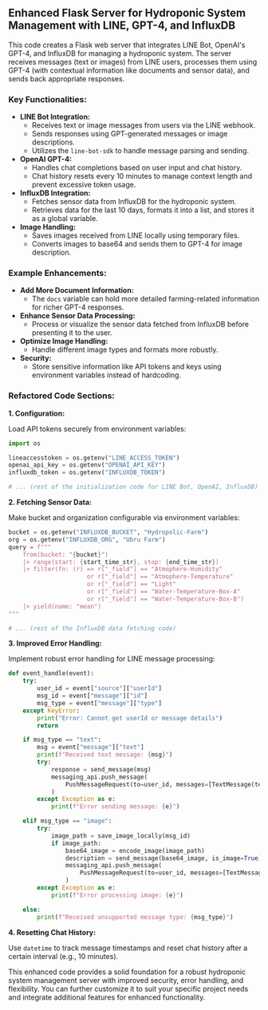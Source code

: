 ## Enhanced Flask Server for Hydroponic System Management with LINE, GPT-4, and InfluxDB

This code creates a Flask web server that integrates LINE Bot, OpenAI's GPT-4, and InfluxDB for managing a hydroponic system. The server receives messages (text or images) from LINE users, processes them using GPT-4 (with contextual information like documents and sensor data), and sends back appropriate responses.

### Key Functionalities:

- **LINE Bot Integration:**
    - Receives text or image messages from users via the LINE webhook.
    - Sends responses using GPT-generated messages or image descriptions.
    - Utilizes the `line-bot-sdk` to handle message parsing and sending.
- **OpenAI GPT-4:**
    - Handles chat completions based on user input and chat history.
    - Chat history resets every 10 minutes to manage context length and prevent excessive token usage.
- **InfluxDB Integration:**
    - Fetches sensor data from InfluxDB for the hydroponic system.
    - Retrieves data for the last 10 days, formats it into a list, and stores it as a global variable.
- **Image Handling:**
    - Saves images received from LINE locally using temporary files.
    - Converts images to base64 and sends them to GPT-4 for image description.

### Example Enhancements:

- **Add More Document Information:**
    - The `docs` variable can hold more detailed farming-related information for richer GPT-4 responses.
- **Enhance Sensor Data Processing:**
    - Process or visualize the sensor data fetched from InfluxDB before presenting it to the user.
- **Optimize Image Handling:**
    - Handle different image types and formats more robustly.
- **Security:**
    - Store sensitive information like API tokens and keys using environment variables instead of hardcoding.

### Refactored Code Sections:

**1. Configuration:**

Load API tokens securely from environment variables:

```python
import os

lineaccesstoken = os.getenv("LINE_ACCESS_TOKEN")
openai_api_key = os.getenv("OPENAI_API_KEY")
influxdb_token = os.getenv("INFLUXDB_TOKEN")

# ... (rest of the initialization code for LINE Bot, OpenAI, InfluxDB)
```

**2. Fetching Sensor Data:**

Make bucket and organization configurable via environment variables:

```python
bucket = os.getenv("INFLUXDB_BUCKET", "Hydropolic-Farm")
org = os.getenv("INFLUXDB_ORG", "Ubru Farm")
query = f"""
    from(bucket: "{bucket}")
    |> range(start: {start_time_str}, stop: {end_time_str})
    |> filter(fn: (r) => r["_field"] == "Atmophere-Humidity" 
                      or r["_field"] == "Atmophere-Temperature" 
                      or r["_field"] == "Light" 
                      or r["_field"] == "Water-Temperature-Box-A" 
                      or r["_field"] == "Water-Temperature-Box-B")
    |> yield(name: "mean")
"""

# ... (rest of the InfluxDB data fetching code)
```

**3. Improved Error Handling:**

Implement robust error handling for LINE message processing:

```python
def event_handle(event):
    try:
        user_id = event["source"]["userId"]
        msg_id = event["message"]["id"]
        msg_type = event["message"]["type"]
    except KeyError:
        print("Error: Cannot get userId or message details")
        return

    if msg_type == "text":
        msg = event["message"]["text"]
        print(f"Received text message: {msg}")
        try:
            response = send_message(msg)
            messaging_api.push_message(
                PushMessageRequest(to=user_id, messages=[TextMessage(text=response)])
            )
        except Exception as e:
            print(f"Error sending message: {e}")

    elif msg_type == "image":
        try:
            image_path = save_image_locally(msg_id)
            if image_path:
                base64_image = encode_image(image_path)
                description = send_message(base64_image, is_image=True)
                messaging_api.push_message(
                    PushMessageRequest(to=user_id, messages=[TextMessage(text=description)])
                )
        except Exception as e:
            print(f"Error processing image: {e}")

    else:
        print(f"Received unsupported message type: {msg_type}")
```

**4. Resetting Chat History:**

Use `datetime` to track message timestamps and reset chat history after a certain interval (e.g., 10 minutes).

This enhanced code provides a solid foundation for a robust hydroponic system management server with improved security, error handling, and flexibility. You can further customize it to suit your specific project needs and integrate additional features for enhanced functionality. 
